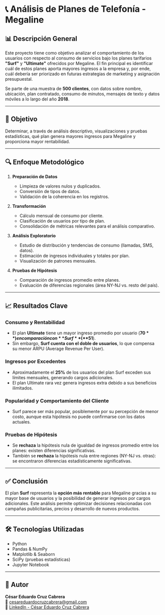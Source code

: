 # 📞 Análisis de Planes de Telefonía - Megaline

## 📊 Descripción General

Este proyecto tiene como objetivo analizar el comportamiento de los usuarios con respecto al consumo de servicios bajo los planes tarifarios **"Surf"** y **"Ultimate"** ofrecidos por Megaline. El fin principal es identificar cuál de estos planes aporta mayores ingresos a la empresa y, por ende, cuál debería ser priorizado en futuras estrategias de marketing y asignación presupuestal.

Se parte de una muestra de **500 clientes**, con datos sobre nombre, ubicación, plan contratado, consumo de minutos, mensajes de texto y datos móviles a lo largo del año **2018**.

---

## 🎯 Objetivo

Determinar, a través de análisis descriptivo, visualizaciones y pruebas estadísticas, qué plan genera mayores ingresos para Megaline y proporciona mayor rentabilidad.

---

## 🔍 Enfoque Metodológico

1. **Preparación de Datos**
   - Limpieza de valores nulos y duplicados.
   - Conversión de tipos de datos.
   - Validación de la coherencia en los registros.

2. **Transformación**
   - Cálculo mensual de consumo por cliente.
   - Clasificación de usuarios por tipo de plan.
   - Consolidación de métricas relevantes para el análisis comparativo.

3. **Análisis Exploratorio**
   - Estudio de distribución y tendencias de consumo (llamadas, SMS, datos).
   - Estimación de ingresos individuales y totales por plan.
   - Visualización de patrones mensuales.

4. **Pruebas de Hipótesis**
   - Comparación de ingresos promedio entre planes.
   - Evaluación de diferencias regionales (área NY-NJ vs. resto del país).

---

## 📈 Resultados Clave

### Consumo y Rentabilidad
- El plan **Ultimate** tiene un mayor ingreso promedio por usuario (**$70**) en comparación con **Surf** (**$51**).
- Sin embargo, **Surf cuenta con el doble de usuarios**, lo que compensa su menor ARPU (Average Revenue Per User).

### Ingresos por Excedentes
- Aproximadamente el **25%** de los usuarios del plan Surf exceden sus límites mensuales, generando cargos adicionales.
- El plan Ultimate rara vez genera ingresos extra debido a sus beneficios ilimitados.

### Popularidad y Comportamiento del Cliente
- Surf parece ser más popular, posiblemente por su percepción de menor costo, aunque esta hipótesis no puede confirmarse con los datos actuales.

### Pruebas de Hipótesis
- Se **rechaza** la hipótesis nula de igualdad de ingresos promedio entre los planes: existen diferencias significativas.
- También se **rechaza** la hipótesis nula entre regiones (NY-NJ vs. otras): se encontraron diferencias estadísticamente significativas.

---

## ✅ Conclusión

El plan **Surf** representa la **opción más rentable** para Megaline gracias a su mayor base de usuarios y la posibilidad de generar ingresos por cargos adicionales. Este análisis permite optimizar decisiones relacionadas con campañas publicitarias, precios y desarrollo de nuevos productos.

---

## 🛠️ Tecnologías Utilizadas

- Python
- Pandas & NumPy
- Matplotlib & Seaborn
- SciPy (pruebas estadísticas)
- Jupyter Notebook

---

## 👤 Autor

**César Eduardo Cruz Cabrera**  
📧 cesareduardocruzcabrera@gmail.com  
🔗 [LinkedIn - César Eduardo Cruz Cabrera](https://www.linkedin.com/in/cesar-eduardo-cruz-cabrera)

